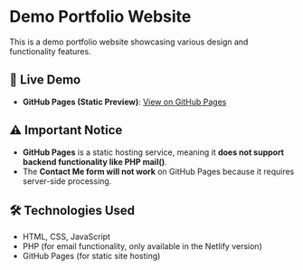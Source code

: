 # Demo Portfolio Website

This is a demo portfolio website showcasing various design and functionality features.

## 🚀 Live Demo
- **GitHub Pages (Static Preview)**: [View on GitHub Pages](https://belle-wills.github.io/demo-website1/)


## ⚠️ Important Notice
- **GitHub Pages** is a static hosting service, meaning it **does not support backend functionality like PHP mail()**.
- The **Contact Me form will not work** on GitHub Pages because it requires server-side processing.


## 🛠️ Technologies Used
- HTML, CSS, JavaScript
- PHP (for email functionality, only available in the Netlify version)
- GitHub Pages (for static site hosting)

